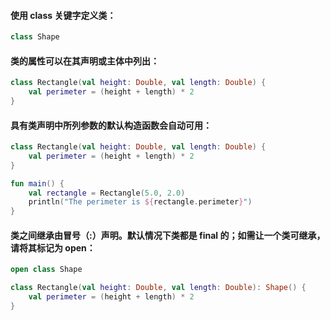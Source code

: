 #### 使用 class 关键字定义类：
```kotlin
class Shape
```
#### 类的属性可以在其声明或主体中列出：

```kotlin
class Rectangle(val height: Double, val length: Double) {
    val perimeter = (height + length) * 2
}
```
#### 具有类声明中所列参数的默认构造函数会自动可用：

```kotlin
class Rectangle(val height: Double, val length: Double) {
    val perimeter = (height + length) * 2
}

fun main() {
    val rectangle = Rectangle(5.0, 2.0)
    println("The perimeter is ${rectangle.perimeter}")
}
```
#### 类之间继承由冒号（:）声明。默认情况下类都是 final 的；如需让一个类可继承， 请将其标记为 open：

```kotlin
open class Shape

class Rectangle(val height: Double, val length: Double): Shape() {
    val perimeter = (height + length) * 2
}
```